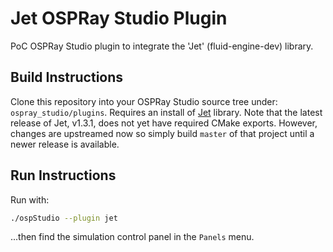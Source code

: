 # Jet OSPRay Studio Plugin

PoC OSPRay Studio plugin to integrate the 'Jet' (fluid-engine-dev) library.

## Build Instructions

Clone this repository into your OSPRay Studio source tree under:
```ospray_studio/plugins```.  Requires an install of
[Jet](http://github.com/doyubkim/fluid-engine-dev) library. Note that the
latest release of Jet, v1.3.1, does not yet have required CMake exports.
However, changes are upstreamed now so simply build ```master``` of that
project until a newer release is available.

## Run Instructions

Run with:

```bash
./ospStudio --plugin jet
```

...then find the simulation control panel in the ```Panels``` menu.

